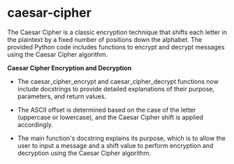 # **caesar-cipher**
The Caesar Cipher is a classic encryption technique that shifts each letter in the plaintext by a fixed number of positions down the alphabet. The provided Python code includes functions to encrypt and decrypt messages using the Caesar Cipher algorithm.

**Caesar Cipher Encryption and Decryption**
- The caesar_cipher_encrypt and caesar_cipher_decrypt functions now include docstrings to provide detailed explanations of their purpose, parameters, and return values.

* The ASCII offset is determined based on the case of the letter (uppercase or lowercase), and the Caesar Cipher shift is applied accordingly.

+ The main function's docstring explains its purpose, which is to allow the user to input a message and a shift value to perform encryption and decryption using the Caesar Cipher algorithm.

